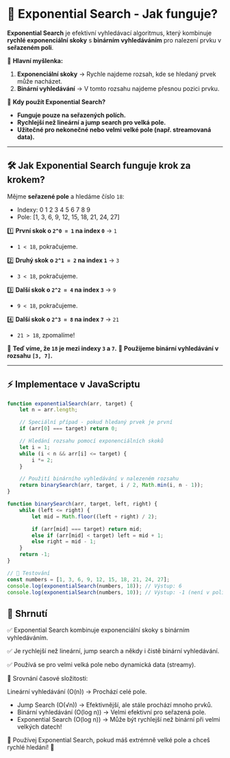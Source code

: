 # 🔎 Exponential Search - Jak funguje?

**Exponential Search** je efektivní vyhledávací algoritmus, který kombinuje **rychlé exponenciální skoky** s **binárním vyhledáváním** pro nalezení prvku v **seřazeném poli**.

📌 **Hlavní myšlenka:**
1. **Exponenciální skoky** → Rychle najdeme rozsah, kde se hledaný prvek může nacházet.
2. **Binární vyhledávání** → V tomto rozsahu najdeme přesnou pozici prvku.

📌 **Kdy použít Exponential Search?**
- **Funguje pouze na seřazených polích.**
- **Rychlejší než lineární a jump search pro velká pole.**
- **Užitečné pro nekonečné nebo velmi velké pole (např. streamovaná data).**

---

## 🛠 Jak Exponential Search funguje krok za krokem?

Mějme **seřazené pole** a hledáme číslo `18`:

- Indexy: 0 1 2 3 4 5 6 7 8 9
- Pole: [1, 3, 6, 9, 12, 15, 18, 21, 24, 27]


1️⃣ **První skok o `2^0 = 1` na index `0`** → `1`
   - `1 < 18`, pokračujeme.

2️⃣ **Druhý skok o `2^1 = 2` na index `1`** → `3`
   - `3 < 18`, pokračujeme.

3️⃣ **Další skok o `2^2 = 4` na index `3`** → `9`
   - `9 < 18`, pokračujeme.

4️⃣ **Další skok o `2^3 = 8` na index `7`** → `21`
   - `21 > 18`, zpomalíme!

📌 **Teď víme, že `18` je mezi indexy `3` a `7`.**
📌 **Použijeme binární vyhledávání v rozsahu `[3, 7]`.**

---

## ⚡ Implementace v JavaScriptu

```javascript
function exponentialSearch(arr, target) {
    let n = arr.length;

    // Speciální případ - pokud hledaný prvek je první
    if (arr[0] === target) return 0;

    // Hledání rozsahu pomocí exponenciálních skoků
    let i = 1;
    while (i < n && arr[i] <= target) {
        i *= 2;
    }

    // Použití binárního vyhledávání v nalezeném rozsahu
    return binarySearch(arr, target, i / 2, Math.min(i, n - 1));
}

function binarySearch(arr, target, left, right) {
    while (left <= right) {
        let mid = Math.floor((left + right) / 2);

        if (arr[mid] === target) return mid;
        else if (arr[mid] < target) left = mid + 1;
        else right = mid - 1;
    }
    return -1;
}

// 📌 Testování
const numbers = [1, 3, 6, 9, 12, 15, 18, 21, 24, 27];
console.log(exponentialSearch(numbers, 18)); // Výstup: 6
console.log(exponentialSearch(numbers, 10)); // Výstup: -1 (není v poli)
```

## 🧠 Shrnutí
✅ Exponential Search kombinuje exponenciální skoky s binárním vyhledáváním.

✅ Je rychlejší než lineární, jump search a někdy i čistě binární vyhledávání.

✅ Používá se pro velmi velká pole nebo dynamická data (streamy).

📌 Srovnání časové složitosti:

Lineární vyhledávání (O(n)) → Prochází celé pole.
- Jump Search (O(√n)) → Efektivnější, ale stále prochází mnoho prvků.
- Binární vyhledávání (O(log n)) → Velmi efektivní pro seřazená pole.
- Exponential Search (O(log n)) → Může být rychlejší než binární při velmi velkých datech!

🔹 Používej Exponential Search, pokud máš extrémně velké pole a chceš rychlé hledání! 🚀